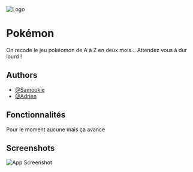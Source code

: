 ![Logo](https://thefederalistpapers.org/wp-content/uploads/2016/07/Pokemon-Logo.png)

    
# Pokémon

On recode le jeu pokéomon de A à Z en deux mois...
Attendez vous à dur lourd !


## Authors

- [@Samookie](https://github.com/samookie/)
- [@Adrien](https://github.com/Adrien-Fr)

  
## Fonctionnalités

Pour le moment aucune mais ça avance

  
## Screenshots

![App Screenshot](https://via.placeholder.com/468x300?text=App+Screenshot+Here)

  
